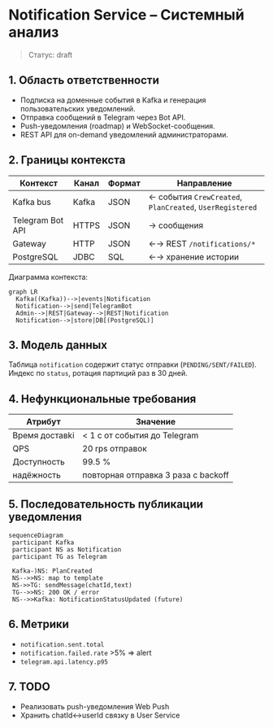 # Notification Service – Системный анализ

> Статус: draft

## 1. Область ответственности
- Подписка на доменные события в Kafka и генерация пользовательских уведомлений.
- Отправка сообщений в Telegram через Bot API.
- Push-уведомления (roadmap) и WebSocket-сообщения.
- REST API для on-demand уведомлений администраторами.

## 2. Границы контекста
| Контекст | Канал | Формат | Направление |
|----------|-------|--------|-------------|
| Kafka bus | Kafka | JSON | ← события `CrewCreated`, `PlanCreated`, `UserRegistered` |
| Telegram Bot API | HTTPS | JSON | → сообщения |
| Gateway | HTTP | JSON | ←→ REST `/notifications/*` |
| PostgreSQL | JDBC | SQL | ←→ хранение истории |

Диаграмма контекста:
```mermaid
graph LR
  Kafka((Kafka))-->|events|Notification
  Notification-->|send|TelegramBot
  Admin-->|REST|Gateway-->|REST|Notification
  Notification-->|store|DB[(PostgreSQL)]
```

## 3. Модель данных
Таблица `notification` содержит статус отправки (`PENDING/SENT/FAILED`). Индекс по `status`, ротация партиций раз в 30 дней.

## 4. Нефункциональные требования
| Атрибут | Значение |
|---------|----------|
| Время доставki | < 1 c от события до Telegram |
| QPS | 20 rps отправок |
| Доступность | 99.5 % |
| надёжность | повторная отправка 3 раза с backoff |

## 5. Последовательность публикации уведомления
```mermaid
sequenceDiagram
 participant Kafka
 participant NS as Notification
 participant TG as Telegram

 Kafka-)NS: PlanCreated
 NS-->>NS: map to template
 NS->>TG: sendMessage(chatId,text)
 TG-->>NS: 200 OK / error
 NS-->>Kafka: NotificationStatusUpdated (future)
```

## 6. Метрики
- `notification.sent.total`
- `notification.failed.rate` >5% ⇒ alert
- `telegram.api.latency.p95`

## 7. TODO
- Реализовать push-уведомления Web Push
- Хранить chatId↔userId связку в User Service 